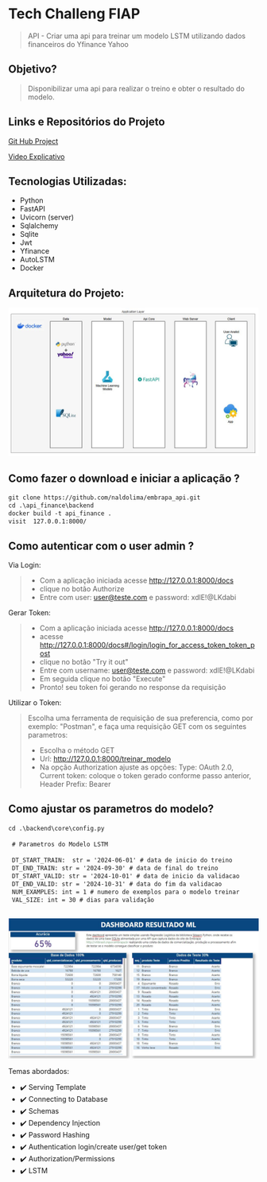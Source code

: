 # Tech Challeng FIAP 
> API - Criar uma api para treinar um modelo LSTM utilizando dados financeiros
> do Yfinance Yahoo


## Objetivo? 
> Disponibilizar uma api para realizar o treino e obter o resultado do modelo.


## Links e Repositórios do Projeto
[Git Hub Project](https://github.com/naldolima/embrapa_api)

[Video Explicativo](https://youtu.be/_8y6TDCgzE0)


## Tecnologias Utilizadas:
* Python
* FastAPI
* Uvicorn (server)
* Sqlalchemy
* Sqlite
* Jwt
* Yfinance
* AutoLSTM
* Docker

## Arquitetura do Projeto:
![](backend/images/architecture.JPG)

## Como fazer o download e iniciar a aplicação ?
```
git clone https://github.com/naldolima/embrapa_api.git
cd .\api_finance\backend
docker build -t api_finance .
visit  127.0.0.1:8000/
```
## Como autenticar com o user admin ?

Via Login:
> * Com a aplicação iniciada acesse http://127.0.0.1:8000/docs
> * clique no botão Authorize
> * Entre com user: user@teste.com e password: xdlE!@LKdabi

Gerar Token:
> * Com a aplicação iniciada acesse http://127.0.0.1:8000/docs
> * acesse http://127.0.0.1:8000/docs#/login/login_for_access_token_token_post
> * clique no botão "Try it out"
> * Entre com username: user@teste.com e password: xdlE!@LKdabi
> * Em seguida clique no botão "Execute"
> * Pronto! seu token foi gerando no response da requisição
 
Utilizar o Token:
> Escolha uma ferramenta de requisição de sua preferencia, 
> como por exemplo: "Postman", e faça uma requisição GET com os 
> seguintes parametros:
> * Escolha o método GET
> * Url: http://127.0.0.1:8000/treinar_modelo
> * Na opção Authorization ajuste as opções: 
> Type: OAuth 2.0, Current token: coloque o token gerado conforme 
> passo anterior, Header Prefix: Bearer

## Como ajustar os parametros do modelo?
```
cd .\backend\core\config.py

 # Parametros do Modelo LSTM
 
 DT_START_TRAIN:  str = '2024-06-01' # data de inicio do treino
 DT_END_TRAIN: str = '2024-09-30' # data de final do treino
 DT_START_VALID: str = '2024-10-01' # data de inicio da validacao
 DT_END_VALID: str = '2024-10-31' # data do fim da validacao
 NUM_EXAMPLES: int = 1 # numero de exemplos para o modelo treinar
 VAL_SIZE: int = 30 # dias para validação 


```
![](backend/images/dashboard.JPG)

Temas abordados:
 - ✔️ Serving Template
 - ✔️ Connecting to Database
 - ✔️ Schemas
 - ✔️ Dependency Injection
 - ✔️ Password Hashing
 - ✔️ Authentication login/create user/get token
 - ✔️ Authorization/Permissions
 - ✔️ LSTM